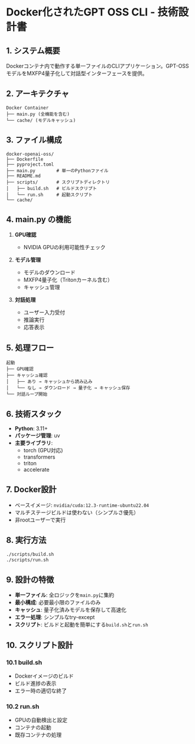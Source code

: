 # Docker化されたGPT OSS CLI - 技術設計書

## 1. システム概要

Dockerコンテナ内で動作する単一ファイルのCLIアプリケーション。GPT-OSSモデルをMXFP4量子化して対話型インターフェースを提供。

## 2. アーキテクチャ

```
Docker Container
├── main.py (全機能を含む)
└── cache/ (モデルキャッシュ)
```

## 3. ファイル構成

```
docker-openai-oss/
├── Dockerfile
├── pyproject.toml
├── main.py        # 単一のPythonファイル
├── README.md
├── scripts/       # スクリプトディレクトリ
│   ├── build.sh   # ビルドスクリプト
│   └── run.sh     # 起動スクリプト
└── cache/
```

## 4. main.py の機能

1. **GPU確認**
   - NVIDIA GPUの利用可能性チェック

2. **モデル管理**
   - モデルのダウンロード
   - MXFP4量子化（Tritonカーネル含む）
   - キャッシュ管理

3. **対話処理**
   - ユーザー入力受付
   - 推論実行
   - 応答表示

## 5. 処理フロー

```
起動
├── GPU確認
├── キャッシュ確認
│   ├── あり → キャッシュから読み込み
│   └── なし → ダウンロード → 量子化 → キャッシュ保存
└── 対話ループ開始
```

## 6. 技術スタック

- **Python**: 3.11+
- **パッケージ管理**: uv
- **主要ライブラリ**:
  - torch (GPU対応)
  - transformers
  - triton
  - accelerate

## 7. Docker設計

- ベースイメージ: `nvidia/cuda:12.3-runtime-ubuntu22.04`
- マルチステージビルドは使わない（シンプルさ優先）
- 非rootユーザーで実行

## 8. 実行方法

```bash
./scripts/build.sh
./scripts/run.sh
```

## 9. 設計の特徴

- **単一ファイル**: 全ロジックを`main.py`に集約
- **最小構成**: 必要最小限のファイルのみ
- **キャッシュ**: 量子化済みモデルを保存して高速化
- **エラー処理**: シンプルなtry-except
- **スクリプト**: ビルドと起動を簡単にする`build.sh`と`run.sh`

## 10. スクリプト設計

### 10.1 build.sh
- Dockerイメージのビルド
- ビルド進捗の表示
- エラー時の適切な終了

### 10.2 run.sh
- GPUの自動検出と設定
- コンテナの起動
- 既存コンテナの処理